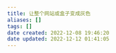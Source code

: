 ```yaml
---
title: 让整个网站或盒子变成灰色
aliases: []
tags: []
date created: 2022-12-08 19:46:20
date updated: 2022-12-12 01:41:05
---
```

